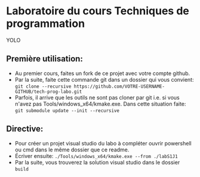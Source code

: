 # Laboratoire du cours Techniques de programmation
YOLO 
## Première utilisation:
 - Au premier cours, faites un fork de ce projet avec votre compte github.
 - Par la suite, faite cette commande git dans un dossier qui vous convient: `git clone --recursive https://github.com/VOTRE-USERNAME-GITHUB/tech-prog-labo.git`
 - Parfois, il arrive que les outils ne sont pas cloner par git i.e. si vous n'avez pas Tools/windows_x64/kmake.exe. Dans cette situation faite: `git submodule update --init --recursive`

## Directive:
 - Pour créer un projet visual studio du labo à compléter ouvrir powershell ou cmd dans le même dossier que ce readme. 
 - Écriver ensuite: `./Tools/windows_x64/kmake.exe --from ./labS1J1`
 - Par la suite, vous trouverez la solution visual studio dans le dossier `build`
